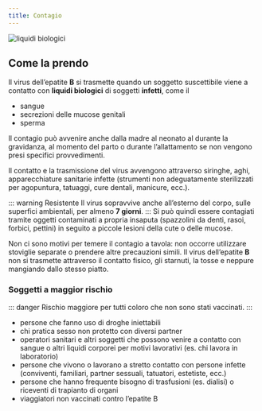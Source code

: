 ```yaml
---
title: Contagio
---
```


![liquidi biologici](/images/sperm-green.jpg)

## Come la prendo

Il virus dell’epatite **B** si trasmette quando un soggetto suscettibile viene a contatto con **liquidi biologici** di soggetti **infetti**, come il

- sangue
- secrezioni delle mucose genitali
- sperma

Il contagio può avvenire anche dalla madre al neonato al durante la gravidanza, al momento del parto o durante l’allattamento se non vengono presi specifici provvedimenti.

Il contatto e la trasmissione del virus avvengono attraverso siringhe, aghi, apparecchiature sanitarie infette (strumenti non adeguatamente sterilizzati per agopuntura, tatuaggi, cure dentali, manicure, ecc.).

::: warning Resistente
Il virus sopravvive anche all’esterno del corpo, sulle superfici ambientali, per almeno **7 giorni**.
:::
Si può quindi essere contagiati tramite oggetti contaminati a propria insaputa (spazzolini da denti, rasoi, forbici, pettini) in seguito a piccole lesioni della cute o delle mucose.

Non ci sono motivi per temere il contagio a tavola: non occorre utilizzare stoviglie separate o prendere altre precauzioni simili. Il virus dell’epatite **B** non si trasmette attraverso il contatto fisico, gli starnuti, la tosse e neppure mangiando dallo stesso piatto.

### Soggetti a maggior rischio

::: danger Rischio maggiore
per tutti coloro che non sono stati vaccinati.
:::

- persone che fanno uso di droghe iniettabili
- chi pratica sesso non protetto con diversi partner
- operatori sanitari e altri soggetti che possono venire a contatto con sangue o altri liquidi corporei per motivi lavorativi (es. chi lavora in laboratorio)
- persone che vivono o lavorano a stretto contatto con persone infette (conviventi, familiari, partner sessuali, tatuatori, estetiste, ecc.)
- persone che hanno frequente bisogno di trasfusioni (es. dialisi) o riceventi di trapianto di organi
- viaggiatori non vaccinati contro l’epatite B
